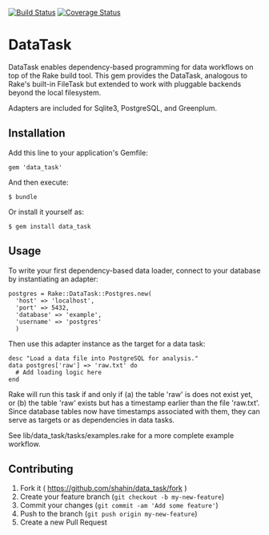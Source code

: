 [![Build Status](https://travis-ci.org/shahin/data_task.svg?branch=master)](https://travis-ci.org/shahin/data_task)
[![Coverage Status](https://img.shields.io/coveralls/shahin/data_task.svg)](https://coveralls.io/r/shahin/data_task?branch=master)

# DataTask

DataTask enables dependency-based programming for data workflows on top of the Rake build tool. This gem provides the DataTask, analogous to Rake's built-in FileTask but extended to work with pluggable backends beyond the local filesystem.

Adapters are included for Sqlite3, PostgreSQL, and Greenplum.

## Installation

Add this line to your application's Gemfile:

    gem 'data_task'

And then execute:

    $ bundle

Or install it yourself as:

    $ gem install data_task

## Usage

To write your first dependency-based data loader, connect to your database by instantiating an adapter:

```
postgres = Rake::DataTask::Postgres.new(
  'host' => 'localhost', 
  'port' => 5432, 
  'database' => 'example', 
  'username' => 'postgres'
  )
```

Then use this adapter instance as the target for a data task:

```
desc "Load a data file into PostgreSQL for analysis."
data postgres['raw'] => 'raw.txt' do
  # Add loading logic here
end
```

Rake will run this task if and only if (a) the table 'raw' is does not exist yet, or (b) the table 'raw' exists but has a timestamp earlier than the file 'raw.txt'. Since database tables now have timestamps associated with them, they can serve as targets or as dependencies in data tasks.

See lib/data_task/tasks/examples.rake for a more complete example workflow.

## Contributing

1. Fork it ( https://github.com/shahin/data_task/fork )
2. Create your feature branch (`git checkout -b my-new-feature`)
3. Commit your changes (`git commit -am 'Add some feature'`)
4. Push to the branch (`git push origin my-new-feature`)
5. Create a new Pull Request
